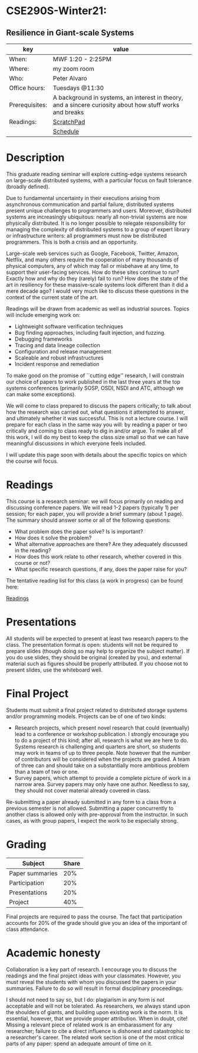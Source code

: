 # CSE290S-Winter21: 
## Resilience in Giant-scale Systems
| key | value | 
|-----|-------|
|When: | MWF 1:20 - 2:25PM |
|Where: | my zoom room |
|Who: | Peter Alvaro |
|Office hours: | Tuesdays @11:30 |
|Prerequisites: | A background in systems, an interest in theory, and a sincere curiosity about how stuff works and breaks |
|Readings: | [ScratchPad](https://docs.google.com/spreadsheets/d/1MAhmHa4JQfOIXcwKv63uL9WlO1NBzfosml8oAEb3qJo/)|
|| [Schedule](https://docs.google.com/spreadsheets/d/16ci4uyMmxFQP-9zuq-HsccjUdyNWOmrHwzGBBD6hW2M/edit#gid=0)|

# Description

This graduate reading seminar will explore cutting-edge systems research on large-scale distributed systems, with a particular focus
on fault tolerance (broadly defined).

Due to fundamental uncertainty in their executions arising from asynchronous communication and partial failure, distributed systems present unique challenges to programmers and users.  Moreover, distributed systems are increasingly ubiquitous: nearly all non-trivial systems are now physically distributed.  It is no longer possible to relegate responsibility for managing the complexity of distributed systems to a group of expert library or infrastructure writers: all programmers must now be distributed programmers. This is both a crisis and an opportunity.

Large-scale web services such as Google, Facebook, Twitter, Amazon, Netflix, and many others require the cooperation of many thousands
of physical computers, any of which may fail or misbehave at any time, to support their user-facing services.  How do these sites
continue to run?  Exactly how and why do they (rarely) fail to run?  How does the state of the art in resiliency for these massive-scale
systems look different than it did a mere decade ago?  I would very much like to discuss these questions in the context of the current state of the art.

Readings will be drawn from academic as well as industrial sources.  Topics will include emerging work on:

 * Lightweight software verification techniques
 * Bug finding approaches, including fault injection, and fuzzing.
 * Debugging frameworks
 * Tracing and data lineage collection
 * Configuration and release management
 * Scaleable and robust infrastructures
 * Incident response and remediation


To make good on the promise of ``cutting edge'' research, I will constrain our choice of papers to work published in the last three years at the top systems conferences (primarily SOSP, OSDI, NSDI and ATC, although we can make some exceptions).


We will come to class prepared to discuss the papers critically; to talk about how the research was carried out, what questions it attempted to answer, and ultimately whether it was successful. This is not a lecture course.  I will prepare for each class in the same way you will: by reading a paper or two critically and coming to class ready to dig in and/or argue. To make all of this work, I will do my best to keep the class size small so that we can have meaningful discussions in which everyone feels included.
 
I will update this page soon with details about the specific topics on which the course will focus.
 

# Readings

This course is a research seminar: we will focus primarily on reading and discussing conference papers.  We will read 1-2 papers (typically 1) per session; for each paper, you will provide a brief summary (about 1 page).  The summary should answer some or all of the following questions:

 * What problem does the paper solve?  Is is important?
 * How does it solve the problem? 
 * What alternative approaches are there? Are they adequately discussed in the reading?
 * How does this work relate to other research, whether covered in this course or not?
 * What specific research questions, if any, does the paper raise for you?

The tentative reading list for this class (a work in progress) can be found here:

[Readings](https://docs.google.com/spreadsheets/d/1MAhmHa4JQfOIXcwKv63uL9WlO1NBzfosml8oAEb3qJo/)
 
 
# Presentations

All students will be expected to present at least two research papers to the class.  The presentation format is open: students will not be required to prepare slides (though doing so may help to organize the subject matter).  If you do use slides, they should be original (created by you), and external material such as figures should be properly attributed.  If you choose not to present slides, use the whiteboard well.


# Final Project

Students must submit a final project related to distributed storage systems and/or programming models.  Projects can be of one of two kinds:

 * Research projects, which present novel research that could (eventually) lead to a conference or workshop publication.  I strongly encourage you to do a project of this kind; after all, research is what we are here to do.  Systems research is challenging and quarters are short, so students may work in teams of up to three people.  Note however that the number of contributors will be considered when the projects are graded.  A team of three can and should take on a substantially more ambitious problem than a team of two or one.
 * Survey papers, which attempt to provide a complete picture of work in a narrow area.  Survey papers may only have one author.  Needless to say, they should not cover material already covered in class.
 
Re-submitting a paper already submitted in any form to a class from a previous semester is not allowed.  Submitting a paper concurrently to another class is allowed only with pre-approval from the instructor.  In such cases, as with group papers, I expect the work to be especially strong.

# Grading

| Subject | Share |
|-------|---------|
| Paper summaries | 20% |
| Participation | 20% |
| Presentations | 20% |
| Project | 40% |

Final projects are required to pass the course.  The fact that participation accounts for 20% of the grade should give you an idea of the important of class attendance.  

# Academic honesty

Collaboration is a key part of research.  I encourage you to discuss the readings and the final project ideas with your classmates.  However, you must reveal the students with whom you discussed the papers in your summaries.  Failure to do so will result in formal disciplinary proceedings.  

I should not need to say so, but I do: plagiarism in any form is not acceptable and will not be tolerated.  As researchers, we always stand upon the shoulders of giants, and building upon existing work is the norm.  It is essential, however, that we provide proper attribution.  When in doubt, cite!  Missing a relevant piece of related work is an embarassment for any  researcher; failure to cite a direct influence is dishonest and catastrophic to a researcher's career.  The related work section is one of the most critical parts of any paper: spend an adequate amount of time on it.



